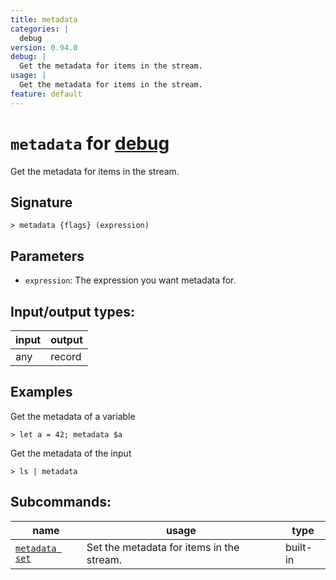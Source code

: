 ```yaml
---
title: metadata
categories: |
  debug
version: 0.94.0
debug: |
  Get the metadata for items in the stream.
usage: |
  Get the metadata for items in the stream.
feature: default
---
```

<!-- This file is automatically generated. Please edit the command in https://github.com/nushell/nushell instead. -->

# `metadata` for [debug](/commands/categories/debug.md)

<div class='command-title'>Get the metadata for items in the stream.</div>

## Signature

```> metadata {flags} (expression)```

## Parameters

 -  `expression`: The expression you want metadata for.


## Input/output types:

| input | output |
| ----- | ------ |
| any   | record |

## Examples

Get the metadata of a variable
```nu
> let a = 42; metadata $a

```

Get the metadata of the input
```nu
> ls | metadata

```


## Subcommands:

| name                                             | usage                                     | type     |
| ------------------------------------------------ | ----------------------------------------- | -------- |
| [`metadata set`](/commands/docs/metadata_set.md) | Set the metadata for items in the stream. | built-in |
